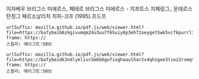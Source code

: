 
이자베우 브리그스 미에르스, 페테르 브리그스 미에르스 - 지프트스 지페링그_ 운데르스탄징그 페르소날리치 치피-크프 (1995).프드프

```쿠스통-프라메스
urlSuffix: mozilla.github.io/pdf.js/web/viewer.html?file=https://bafybeib6zkgivumqm24u3uu7f65uiy6p3eh72oeyget5wk5vcfkpurrl3u.ipfs.nftstorage.link
frame: https://
스칠리: 에이그트:50브
```

```쿠스통-프라메스
urlSuffix: mozilla.github.io/pdf.js/web/viewer.html?file=https://bafybeidk3ndlyklivc5m6b6gofioghaaulhar2v4qhzgee3tioz2rsmqt4.ipfs.nftstorage.link/Psi.%20I%20M%20Cron.%20Uma%20Jornada%20de%20Autodescoberta%20Eneagrama.pdf
frame: https://
스칠리: 에이그트:50브
```

